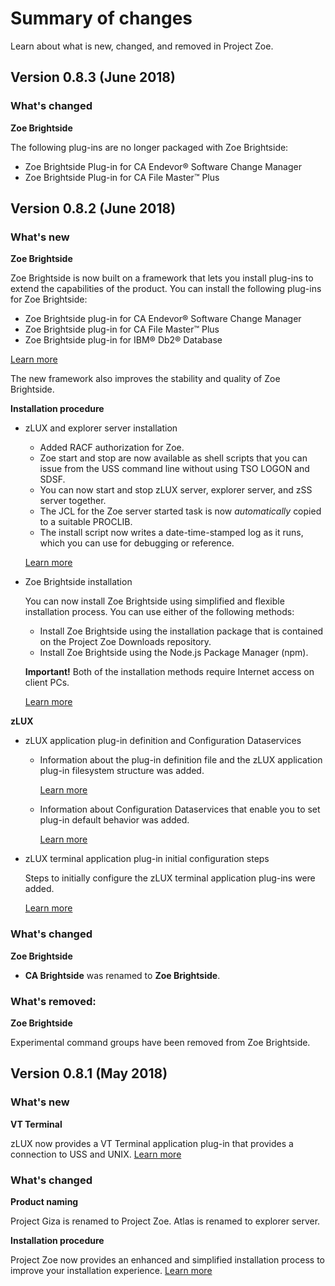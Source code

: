 # Summary of changes

Learn about what is new, changed, and removed in Project Zoe.

## Version 0.8.3 (June 2018)
### What's changed

**Zoe Brightside**

The following plug-ins are no longer packaged with Zoe Brightside:

  - Zoe Brightside Plug-in for CA Endevor® Software Change Manager
  - Zoe Brightside Plug-in for CA File Master™ Plus

## Version 0.8.2 (June 2018)

### What's new

**Zoe Brightside**

Zoe Brightside is now built on a framework that lets you install plug-ins to extend the capabilities of the product. You can install the following plug-ins for Zoe Brightside:

   - Zoe Brightside plug-in for CA Endevor® Software Change Manager
   - Zoe Brightside plug-in for CA File Master™ Plus
   - Zoe Brightside plug-in for IBM® Db2® Database   

   [Learn more](cli-extending.md)

   The new framework also improves the stability and quality of Zoe Brightside.

**Installation procedure**

- zLUX and explorer server installation

    - Added RACF authorization for Zoe.
    - Zoe start and stop are now available as shell scripts that you can issue from the USS command line without using TSO LOGON and SDSF.
    - You can now start and stop zLUX server, explorer server, and zSS server together.
    - The JCL for the Zoe server started task is now _automatically_ copied to a suitable PROCLIB.
    - The install script now writes a date-time-stamped log as it runs, which you can use for debugging or reference.

     [Learn more](zoeinstall-zos.md)

- Zoe Brightside installation

    You can now install Zoe Brightside using simplified and flexible installation process. You can use either of the following methods:

    - Install Zoe Brightside using the installation package that is contained on the Project Zoe Downloads repository.
    - Install Zoe Brightside using the Node.js Package Manager (npm).

    **Important!** Both of the installation methods require Internet access on client PCs.

    [Learn more](cli-installcli.md)



**zLUX**

- zLUX application plug-in definition and Configuration Dataservices

    - Information about the plug-in definition file and the zLUX application plug-in filesystem structure was added.

      [Learn more](mvd-zluxplugindefandstruct.md)
      
    - Information about Configuration Dataservices that enable you to set plug-in default behavior was added.

      [Learn more](mvd-configdataservice.md)

- zLUX terminal application plug-in initial configuration steps

    Steps to initially configure the zLUX terminal application plug-ins were added.

    [Learn more](mvd-configterminalappports.md)


### What's changed

**Zoe Brightside**

- **CA Brightside** was renamed to **Zoe Brightside**.


### What's removed:

**Zoe Brightside**

Experimental command groups have been removed from Zoe Brightside.

## Version 0.8.1 (May 2018)

### What's new
**VT Terminal**

  zLUX now provides a VT Terminal application plug-in that provides a connection to USS and UNIX. [Learn more](mvd-appplugins.md)

### What's changed
**Product naming**

  Project Giza is renamed to Project Zoe. Atlas is renamed to explorer server.

**Installation procedure**

  Project Zoe now provides an enhanced and simplified installation process to improve your installation experience. [Learn more](zoeinstall.md)
